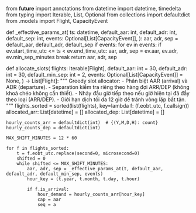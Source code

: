 from __future__ import annotations
from datetime import datetime, timedelta
from typing import Iterable, List, Optional
from collections import defaultdict
from .models import Flight, CapacityEvent

def _effective_params_at(
    ts: datetime,
    default_aar: int,
    default_adr: int,
    default_sep: int,
    events: Optional[List[CapacityEvent]],
):
    aar, adr, sep = default_aar, default_adr, default_sep
    if events:
        for ev in events:
            if ev.start_time_utc <= ts < ev.end_time_utc:
                aar, adr, sep = ev.aar, ev.adr, ev.min_sep_minutes
                break
    return aar, adr, sep

def allocate_slots(
    flights: Iterable[Flight],
    default_aar: int = 30,
    default_adr: int = 30,
    default_min_sep: int = 2,
    events: Optional[List[CapacityEvent]] = None,
) -> List[Flight]:
    """
    Greedy slot allocator:
      - Phân biệt AAR (arrival) và ADR (departure).
      - Separation kiểm tra riêng theo hàng đợi ARR/DEP (không khoá chéo không cần thiết).
      - Nhảy đầu giờ tiếp theo nếu giờ hiện tại đã đầy theo loại (ARR/DEP).
      - Giới hạn dịch tối đa 12 giờ để tránh vòng lặp bất tận.
    """
    flights_sorted = sorted(list(flights), key=lambda f: (f.eobt_utc, f.callsign))
    allocated_arr: List[datetime] = []
    allocated_dep: List[datetime] = []

    hourly_counts_arr = defaultdict(int)  # {(Y,M,D,H): count}
    hourly_counts_dep = defaultdict(int)

    MAX_SHIFT_MINUTES = 12 * 60

    for f in flights_sorted:
        t = f.eobt_utc.replace(second=0, microsecond=0)
        shifted = 0
        while shifted <= MAX_SHIFT_MINUTES:
            aar, adr, sep = _effective_params_at(t, default_aar, default_adr, default_min_sep, events)
            hour_key = (t.year, t.month, t.day, t.hour)

            if f.is_arrival:
                hour_demand = hourly_counts_arr[hour_key]
                cap = aar
                seq = a

